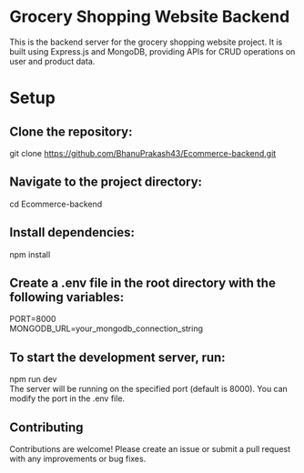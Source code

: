 <h1>Grocery Shopping Website Backend</h1>
This is the backend server for the grocery shopping website project. It is built using Express.js and MongoDB, providing APIs for CRUD operations on user and product data.

<h1>Setup</h1>
<h2>Clone the repository:</h2>

git clone https://github.com/BhanuPrakash43/Ecommerce-backend.git

<h2>Navigate to the project directory:</h2>

cd Ecommerce-backend

<h2>Install dependencies:</h2>

npm install

<h2>Create a .env file in the root directory with the following variables:</h2>

PORT=8000
<br>
MONGODB_URL=your_mongodb_connection_string

<h2>To start the development server, run:</h2>

npm run dev
<br>
The server will be running on the specified port (default is 8000). You can modify the port in the .env file.

<h2>Contributing</h2>
Contributions are welcome! Please create an issue or submit a pull request with any improvements or bug fixes.

